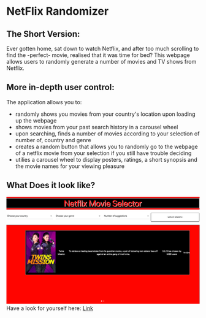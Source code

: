 # NetFlix Randomizer

## The Short Version:
Ever gotten home, sat down to watch Netflix, and after too much scrolling to find the -perfect- movie, realised that it was time for bed? This webpage allows users to randomly generate a number of movies and TV shows from Netflix.

## More in-depth user control:
The application allows you to: 
 * randomly shows you movies from your country's location upon loading up the webpage
 * shows movies from your past search history in a carousel wheel
 * upon searching, finds a number of movies according to your selection of number of, country and genre
 * creates a random button that allows you to randomly go to the webpage of a netflix movie from your selection if you still have trouble deciding
 * utilies a carousel wheel to display posters, ratings, a short synopsis and the movie names for your viewing pleasure
 
## What Does it look like?
![Image](assets/screenshot.png)
Have a look for yourself here: [Link]()
